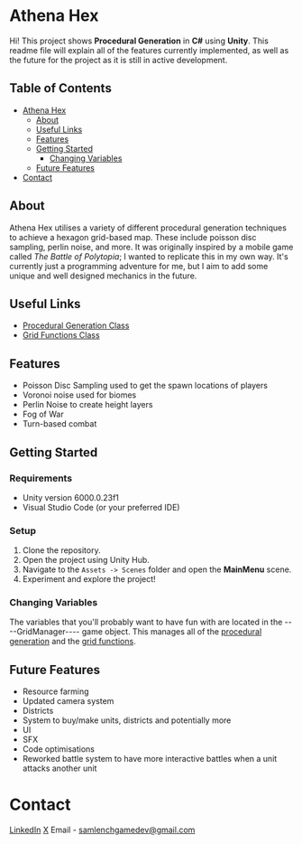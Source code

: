 # Athena Hex

Hi! This project shows **Procedural Generation** in **C#** using **Unity**. This readme file will explain all of the features currently implemented, as well as the future for the project as it is still in active development.
## Table of Contents
- [Athena Hex](#athena-hex)
  * [About](#about)
  * [Useful Links](#useful-links)
  * [Features](#features)
  * [Getting Started](#getting-started)
    + [Changing Variables](#changing-variables)
  * [Future Features](#future-features)
- [Contact](#contact)

## About

Athena Hex utilises a variety of different procedural generation techniques to achieve a hexagon grid-based map. These include poisson disc sampling, perlin noise, and more. It was originally inspired by a mobile game called *The Battle of Polytopia*; I wanted to replicate this in my own way. It's currently just a programming adventure for me, but I aim to add some unique and well designed mechanics in the future.
## Useful Links

 - [Procedural Generation Class](https://github.com/lenchsam/AthenaHex/blob/main/Assets/Scripts/HexGrid/ProceduralGeneration.cs)
 - [Grid Functions Class](https://github.com/lenchsam/AthenaHex/blob/main/Assets/Scripts/HexGrid/)

## Features

 - Poisson Disc Sampling used to get the spawn locations of players
 - Voronoi noise used for biomes
 - Perlin Noise to create height layers
 - Fog of War
 - Turn-based combat

## Getting Started
### Requirements

 - Unity version 6000.0.23f1
 - Visual Studio Code (or your preferred IDE)

### Setup
 1. Clone the repository. 
 2. Open the project using Unity Hub.
 3. Navigate to the `Assets -> Scenes` folder and open the **MainMenu** scene.
 4. Experiment and explore the project!

### Changing Variables
The variables that you'll probably want to have fun with are located in the ----GridManager---- game object. This manages all of the [procedural generation](https://github.com/lenchsam/AthenaHex/blob/main/Assets/Scripts/HexGrid/ProceduralGeneration.cs) and the [grid functions](https://github.com/lenchsam/AthenaHex/blob/main/Assets/Scripts/HexGrid/).

## Future Features

 - Resource farming
 - Updated camera system
 - Districts
 - System to buy/make units, districts and potentially more
 - UI
 - SFX
 - Code optimisations
 - Reworked battle system to have more interactive battles when a unit attacks another unit
# Contact
[LinkedIn](https://www.linkedin.com/in/sam-lench-8586b6279/)
[X](https://x.com/SamLenchGameDev)
Email - samlenchgamedev@gmail.com
